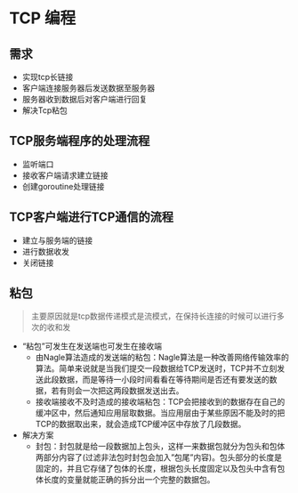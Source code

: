 # TCP 编程

## 需求

- 实现tcp长链接
- 客户端连接服务器后发送数据至服务器
- 服务器收到数据后对客户端进行回复
- 解决Tcp粘包
 

## TCP服务端程序的处理流程

- 监听端口
- 接收客户端请求建立链接
- 创建goroutine处理链接

## TCP客户端进行TCP通信的流程

- 建立与服务端的链接
- 进行数据收发
- 关闭链接

## 粘包

> 主要原因就是tcp数据传递模式是流模式，在保持长连接的时候可以进行多次的收和发

- “粘包”可发生在发送端也可发生在接收端
  - 由Nagle算法造成的发送端的粘包：Nagle算法是一种改善网络传输效率的算法。简单来说就是当我们提交一段数据给TCP发送时，TCP并不立刻发送此段数据，而是等待一小段时间看看在等待期间是否还有要发送的数据，若有则会一次把这两段数据发送出去。
  - 接收端接收不及时造成的接收端粘包：TCP会把接收到的数据存在自己的缓冲区中，然后通知应用层取数据。当应用层由于某些原因不能及时的把TCP的数据取出来，就会造成TCP缓冲区中存放了几段数据。
- 解决方案
  - 封包：封包就是给一段数据加上包头，这样一来数据包就分为包头和包体两部分内容了(过滤非法包时封包会加入”包尾”内容)。包头部分的长度是固定的，并且它存储了包体的长度，根据包头长度固定以及包头中含有包体长度的变量就能正确的拆分出一个完整的数据包。
  
